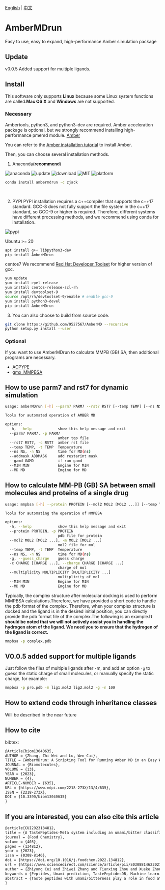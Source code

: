 
 [English](README.md) | [中文](README.zh.md) 

# AmberMDrun 
Easy to use, easy to expand, high-performance Amber simulation package
## Update 
v0.0.5 Added support for multiple ligands.
## Install
This software only supports **Linux** because some Linux system functions are called.**Mac OS X** and **Windows** are not supported.
### Necessary
Ambertools, python3, and python3-dev are required. Amber acceleration package is optional, but we strongly recommend installing high-performance pmemd module. [Amber](https://ambermd.org/)

You can refer to the [Amber installation tutorial](https://ambermd.org/Installation.php) to install Amber.

Then, you can choose several installation methods.

1. Anaconda(**recommend**)

![anaconda](https://anaconda.org/zjack/ambermdrun/badges/version.svg)
![update](https://anaconda.org/zjack/ambermdrun/badges/latest_release_date.svg)
![download](https://anaconda.org/zjack/ambermdrun/badges/downloads.svg)
![MIT](https://anaconda.org/zjack/ambermdrun/badges/license.svg)
![platform](https://anaconda.org/zjack/ambermdrun/badges/platforms.svg)
~~~bash
conda install ambermdrun -c zjack
~~~
<br>

2. PYPI
PYPI installation requires a c++compiler that supports the c++17 standard.
GCC-8 does not fully support the file system in the c++17 standard, so GCC-9 or higher is required. Therefore, different systems have different processing methods, and we recommend using conda for installation.

![pypi](https://img.shields.io/pypi/dm/ambermdrun?style=flat-square)

Ubuntu >= 20
~~~bash
apt install g++ libpython3-dev
pip install AmberMDrun
~~~
 centos7
 We recommend [Red Hat Developer Toolset](https://access.redhat.com/documentation/en-us/red_hat_developer_toolset/9) for higher version of gcc.
~~~bash
yum update
yum install epel-release
yum install centos-release-scl-rh
yum install devtoolset-9
source /opt/rh/devtoolset-9/enable # enable gcc-9
yum install python3-devel
pip install AmberMDrun
~~~
3. You can also choose to build from source code.
~~~bash
git clone https://github.com/9527567/AmberMD --recursive
python setup.py install --user
~~~
### Optional
If you want to use AmberMDrun to calculate MMPB (GB) SA, then additional programs are necessary.

- [ACPYPE](https://github.com/alanwilter/acpype)
- [gmx_MMPBSA](https://github.com/Valdes-Tresanco-MS/gmx_MMPBSA)
## How to use parm7 and rst7 for dynamic simulation
~~~bash
usage: amberMDrun [-h] --parm7 PARM7 --rst7 RST7 [--temp TEMP] [--ns NS] [--addmask ADDMASK] [--gamd GAMD] [--MIN MIN] [--MD MD]

Tools for automated operation of AMBER MD

options:
  -h, --help            show this help message and exit
  --parm7 PARM7, -p PARM7
                        amber top file
  --rst7 RST7, -c RST7  amber rst file
  --temp TEMP, -t TEMP  Temperature
  --ns NS, -n NS        time for MD(ns)
  --addmask ADDMASK     add restarint mask
  --gamd GAMD           if run gamd
  --MIN MIN             Engine for MIN
  --MD MD               Engine for MD
~~~
## How to calculate MM-PB (GB) SA between small molecules and proteins of a single drug

~~~bash
usage: mmpbsa [-h] --protein PROTEIN [--mol2 MOL2 [MOL2 ...]] [--temp TEMP] [--ns NS] [-g] [-c CHARGE [CHARGE ...]] [--multiplicity MULTIPLICITY [MULTIPLICITY ...]] [--MIN MIN] [--MD MD]

Tools for automating the operation of MMPBSA

options:
  -h, --help            show this help message and exit
  --protein PROTEIN, -p PROTEIN
                        pdb file for protein
  --mol2 MOL2 [MOL2 ...], -m MOL2 [MOL2 ...]
                        mol2 file for mol
  --temp TEMP, -t TEMP  Temperature
  --ns NS, -n NS        time for MD(ns)
  -g, --guess_charge    guess charge
  -c CHARGE [CHARGE ...], --charge CHARGE [CHARGE ...]
                        charge of mol
  --multiplicity MULTIPLICITY [MULTIPLICITY ...]
                        multiplicity of mol
  --MIN MIN             Engine for MIN
  --MD MD               Engine for MD
~~~
Typically, the complex structure after molecular docking is used to perform MMPBSA calculations.Therefore, we have provided a short code to handle the pdb format of the complex. Therefore, when your complex structure is docked and the ligand is in the desired initial position, you can directly provide the pdb format file of the complex.The following is an example.**It should be noted that we will not actively assist you in handling the hydrogen atom of the ligand. We need you to ensure that the hydrogen of the ligand is correct.**
~~~bash
mmpbsa -p complex.pdb
~~~
## V0.0.5 added support for multiple ligands
Just follow the files of multiple ligands after -m, and add an option `-g` to guess the static charge of small molecules, or manually specify the static charge, for example:
~~~bash
mmpbsa -p pro.pdb -m lig1.mol2 lig2.mol2 -g -n 100
~~~
## How to extend code through inheritance classes
Will be described in the near future

## How to cite
bibtex:
~~~tex
@Article{biom13040635,
AUTHOR = {Zhang, Zhi-Wei and Lu, Wen-Cai},
TITLE = {AmberMDrun: A Scripting Tool for Running Amber MD in an Easy Way},
JOURNAL = {Biomolecules},
VOLUME = {13},
YEAR = {2023},
NUMBER = {4},
ARTICLE-NUMBER = {635},
URL = {https://www.mdpi.com/2218-273X/13/4/635},
ISSN = {2218-273X},
DOI = {10.3390/biom13040635}
}
~~~
## If you are interested, you can also cite this article
~~~tex
@article{CUI2023134812,
title = {A TastePeptides-Meta system including an umami/bitter classification model Umami_YYDS, a TastePeptidesDB database and an open-source package Auto_Taste_ML},
journal = {Food Chemistry},
volume = {405},
pages = {134812},
year = {2023},
issn = {0308-8146},
doi = {https://doi.org/10.1016/j.foodchem.2022.134812},
url = {https://www.sciencedirect.com/science/article/pii/S0308814622027741},
author = {Zhiyong Cui and Zhiwei Zhang and Tianxing Zhou and Xueke Zhou and Yin Zhang and Hengli Meng and Wenli Wang and Yuan Liu},
keywords = {Peptides, Umami prediction, TastePeptidesDB, Machine learning},
abstract = {Taste peptides with umami/bitterness play a role in food attributes. However, the taste mechanisms of peptides are not fully understood, and the identification of these peptides is time-consuming. Here, we created a taste peptide database by collecting the reported taste peptide information. Eight key molecular descriptors from di/tri-peptides were selected and obtained by modeling screening. A gradient boosting decision tree model named Umami_YYDS (89.6\% accuracy) was established by data enhancement, comparison algorithm and model optimization. Our model showed a great prediction performance compared to other models, and its outstanding ability was verified by sensory experiments. To provide a convenient approach, we deployed a prediction website based on Umami_YYDS and uploaded the Auto_Taste_ML machine learning package. In summary, we established the system TastePeptides-Meta, containing a taste peptide database TastePeptidesDB an umami/bitter taste prediction model Umami_YYDS and an open-source machine learning package Auto_Taste_ML, which were helpful for rapid screening of umami peptides.}
}
~~~